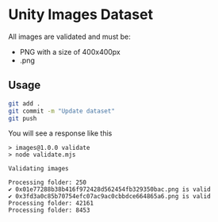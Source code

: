 # Unity Images Dataset

All images are validated and must be:

- PNG with a size of 400x400px
- <lowercased address>.png

## Usage

```bash
git add .
git commit -m "Update dataset"
git push
```

You will see a response like this

```
> images@1.0.0 validate
> node validate.mjs

Validating images

Processing folder: 250
✔ 0x01e77288b38b416f972428d562454fb329350bac.png is valid
✔ 0x3fd3a0c85b70754efc07ac9ac0cbbdce664865a6.png is valid
Processing folder: 42161
Processing folder: 8453
```

